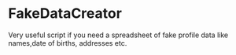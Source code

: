 # FakeDataCreator
Very useful script if you need a spreadsheet of fake profile data like names,date of births, addresses etc.
